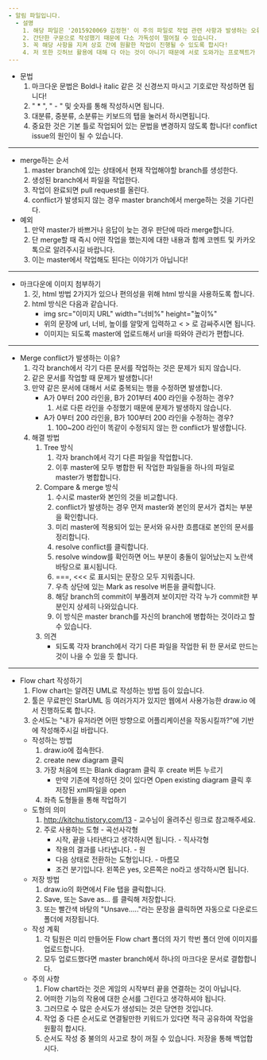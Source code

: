 ```yaml
---
- 알림 파일입니다.
  - 설명
    1. 해당 파일은 '2015920069 김정현' 이 주의 파일로 작업 관련 사항과 발생하는 오류에 대해 열거한 파일입니다.
    2. 간단한 구문으로 작성했기 때문에 다소 가독성이 떨어질 수 있습니다.
    3. 꼭 해당 사항을 지켜 상호 간에 원활한 작업이 진행될 수 있도록 합시다!
    4. 저 또한 깃허브 활용에 대해 다 아는 것이 아니기 때문에 서로 도와가는 프로젝트가 될 수 있도록 합시다.
--- 
```

  - 문법
    1. 마크다운 문법은 Bold나 italic 같은 것 신경쓰지 마시고 기호로만 작성하면 됩니다!
    2. " * ", " - " 및 숫자를 통해 작성하시면 됩니다.
    3. 대분류, 중분류, 소분류는 키보드의 탭을 눌러서 하시면됩니다.
    4. 중요한 것은 기본 틀로 작업되어 있는 문법을 변경하지 않도록 합니다! conflict issue의 원인이 될 수 있습니다.
---
  - merge하는 순서
    1. master branch에 있는 상태에서 현재 작업해야할 branch를 생성한다.
    2. 생성된 branch에서 파일을 작업한다.
    3. 작업이 완료되면 pull request를 올린다.
    4. conflict가 발생되지 않는 경우 master branch에서 merge하는 것을 기다린다.
  - 예외
    1. 만약 master가 바쁘거나 응답이 늦는 경우 판단에 따라 merge합니다.
    2. 단 merge할 때 즉시 어떤 작업을 했는지에 대한 내용과 함께 코멘트 및 카카오톡으로 알려주시길 바랍니다.
    3. 이는 master에서 작업해도 된다는 이야기가 아닙니다!
---
  - 마크다운에 이미지 첨부하기
    1. 깃, html 방법 2가지가 있으나 편의성을 위해 html 방식을 사용하도록 합니다.
    2. html 방식은 다음과 같습니다.
        - img src="이미지 URL" width="너비%" height="높이%"
        - 위의 문장에 url, 너비, 높이를 알맞게 입력하고 < > 로 감싸주시면 됩니다.
        - 이미지는 되도록 master에 업로드해서 url을 따와야 관리가 편합니다.
---
  - Merge conflict가 발생하는 이유?
    1. 각각 branch에서 각기 다른 문서를 작업하는 것은 문제가 되지 않습니다.
    2. 같은 문서를 작업할 때 문제가 발생합니다!
    3. 만약 같은 문서에 대해서 서로 중복되는 행을 수정하면 발생합니다.
        - A가 0부터 200 라인을, B가 201부터 400 라인을 수정하는 경우?
            1. 서로 다른 라인을 수정했기 때문에 문제가 발생하지 않습니다.
        - A가 0부터 200 라인을, B가 100부터 200 라인을 수정하는 경우?
            1. 100~200 라인이 똑같이 수정되지 않는 한 conflict가 발생합니다.
    4. 해결 방법
        1. Tree 방식
            1. 각자 branch에서 각기 다른 파일을 작업합니다.
            2. 이후 master에 모두 병합한 뒤 작업한 파일들을 하나의 파일로 master가 병합합니다.
        2. Compare & merge 방식
            1. 수시로 master와 본인의 것을 비교합니다.
            2. conflict가 발생하는 경우 먼저 master와 본인의 문서가 겹치는 부분을 확인합니다.
            3. 미리 master에 적용되어 있는 문서와 유사한 흐름대로 본인의 문서를 정리합니다.
            4. resolve conflict를 클릭합니다.
            5. resolve window를 확인하면 어느 부분이 충돌이 일어났는지 노란색 바탕으로 표시됩니다.
            6. ===, <<< 로 표시되는 문장으 모두 지워줍니다.
            7. 우측 상단에 있는 Mark as resolve 버튼을 클릭합니다.
            8. 해당 branch의 commit이 부풀려져 보이지만 각각 누가 commit한 부분인지 상세히 나와있습니다.
            9. 이 방식은 master branch를 자신의 branch에 병합하는 것이라고 할 수 있습니다.
        3. 의견
            - 되도록 각자 branch에서 각기 다른 파일을 작업한 뒤 한 문서로 만드는 것이 나을 수 있을 듯 합니다.
---
  - Flow chart 작성하기
    1. Flow chart는 알려진 UML로 작성하는 방법 등이 있습니다.
    2. 툴은 무료판인 StarUML 등 여러가지가 있지만 웹에서 사용가능한 draw.io 에서 진행하도록 합니다.
    3. 순서도는 "내가 유저라면 어떤 방향으로 어플리케이션을 작동시킬까?"에 기반에 작성해주시길 바랍니다.
    - 작성하는 방법
        1. draw.io에 접속한다.
        2. create new diagram 클릭
        3. 가장 처음에 뜨는 Blank diagram 클릭 후 create 버튼 누르기
            - 만약 기존에 작성하던 것이 있다면 Open existing diagram 클릭 후 저장된 xml파일을 open
        4. 좌측 도형들을 통해 작업하기
    - 도형의 의미
        1. http://kitchu.tistory.com/13
          - 교수님이 올려주신 링크로 참고해주세요.
        2. 주로 사용하는 도형
          - 곡선사각형
            - 시작, 끝을 나타낸다고 생각하시면 됩니다.
          - 직사각형
            - 작용의 결과를 나타냅니다.
          - 원
            - 다음 상태로 전환하는 도형입니다.
          - 마름모
            - 조건 분기입니다. 왼쪽은 yes, 오른쪽은 no라고 생각하시면 됩니다.
     - 저장 방법
        1. draw.io의 화면에서 File 탭을 클릭합니다.
        2. Save, 또는 Save as... 를 클릭해 저장합니다.
        3. 또는 빨간색 바탕의 "Unsave....."라는 문장을 클릭하면 자동으로 다운로드폴더에 저장됩니다.
     - 작성 계획
        1. 각 팀원은 미리 만들어둔 Flow chart 폴더의 자기 학번 폴더 안에 이미지를 업로드합니다.
        2. 모두 업로드했다면 master branch에서 하나의 마크다운 문서로 결합합니다.
     - 주의 사항
        1. Flow chart라는 것은 게임의 시작부터 끝을 연결하는 것이 아닙니다.
        2. 어떠한 기능의 작용에 대한 순서를 그린다고 생각하셔야 됩니다.
        3. 그러므로 수 많은 순서도가 생성되는 것은 당연한 것입니다.
        4. 작업 중 다른 순서도로 연결될만한 키워드가 있다면 적극 공유하여 작업을 원활히 합시다.
        5. 순서도 작성 중 불의의 사고로 창이 꺼질 수 있습니다. 저장을 통해 백업합시다.
        
